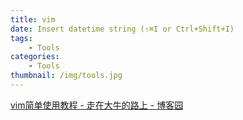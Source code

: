 ```yaml
---
title: vim
date: Insert datetime string (⇧⌘I or Ctrl+Shift+I)
tags:
    - Tools
categories:
    - Tools
thumbnail: /img/tools.jpg
---
```


[vim简单使用教程 - 走在大牛的路上 - 博客园](http://www.cnblogs.com/lijia0511/p/5644566.html)